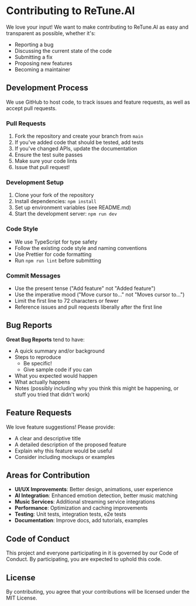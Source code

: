 # Contributing to ReTune.AI

We love your input! We want to make contributing to ReTune.AI as easy and transparent as possible, whether it's:

- Reporting a bug
- Discussing the current state of the code
- Submitting a fix
- Proposing new features
- Becoming a maintainer

## Development Process

We use GitHub to host code, to track issues and feature requests, as well as accept pull requests.

### Pull Requests

1. Fork the repository and create your branch from `main`
2. If you've added code that should be tested, add tests
3. If you've changed APIs, update the documentation
4. Ensure the test suite passes
5. Make sure your code lints
6. Issue that pull request!

### Development Setup

1. Clone your fork of the repository
2. Install dependencies: `npm install`
3. Set up environment variables (see README.md)
4. Start the development server: `npm run dev`

### Code Style

- We use TypeScript for type safety
- Follow the existing code style and naming conventions
- Use Prettier for code formatting
- Run `npm run lint` before submitting

### Commit Messages

- Use the present tense ("Add feature" not "Added feature")
- Use the imperative mood ("Move cursor to..." not "Moves cursor to...")
- Limit the first line to 72 characters or fewer
- Reference issues and pull requests liberally after the first line

## Bug Reports

**Great Bug Reports** tend to have:

- A quick summary and/or background
- Steps to reproduce
  - Be specific!
  - Give sample code if you can
- What you expected would happen
- What actually happens
- Notes (possibly including why you think this might be happening, or stuff you tried that didn't work)

## Feature Requests

We love feature suggestions! Please provide:

- A clear and descriptive title
- A detailed description of the proposed feature
- Explain why this feature would be useful
- Consider including mockups or examples

## Areas for Contribution

- **UI/UX Improvements**: Better design, animations, user experience
- **AI Integration**: Enhanced emotion detection, better music matching
- **Music Services**: Additional streaming service integrations
- **Performance**: Optimization and caching improvements
- **Testing**: Unit tests, integration tests, e2e tests
- **Documentation**: Improve docs, add tutorials, examples

## Code of Conduct

This project and everyone participating in it is governed by our Code of Conduct. By participating, you are expected to uphold this code.

## License

By contributing, you agree that your contributions will be licensed under the MIT License.